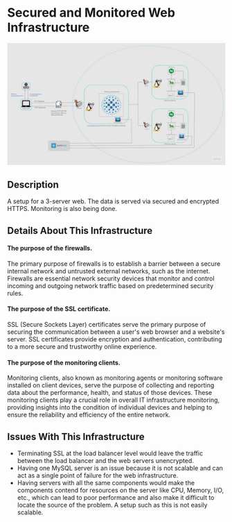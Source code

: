 # Secured and Monitored Web Infrastructure

![Image of a secured and monitored infrastructure](2-secured_and_monitored_web_infrastructure.jpg)


## Description
A setup for a 3-server web. The data is served via secured and encrypted HTTPS. Monitoring is
also being done.

## Details About This Infrastructure

#### The purpose of the firewalls.
The primary purpose of firewalls is to establish a barrier between a secure internal network and untrusted external networks, such as the internet. Firewalls are essential network security devices that monitor and control incoming and outgoing network traffic based on predetermined security rules. 

#### The purpose of the SSL certificate.
SSL (Secure Sockets Layer) certificates serve the primary purpose of securing the communication between a user's web browser and a website's server. SSL certificates provide encryption and authentication, contributing to a more secure and trustworthy online experience. 

#### The purpose of the monitoring clients.
Monitoring clients, also known as monitoring agents or monitoring software installed on client devices, serve the purpose of collecting and reporting data about the performance, health, and status of those devices. These monitoring clients play a crucial role in overall IT infrastructure monitoring, providing insights into the condition of individual devices and helping to ensure the reliability and efficiency of the entire network. 

## Issues With This Infrastructure

+ Terminating SSL at the load balancer level would leave the traffic between the load balancer and the web servers unencrypted.
+ Having one MySQL server is an issue because it is not scalable and can act as a single point of failure for the web infrastructure.
+ Having servers with all the same components would make the components contend for resources on the server like CPU, Memory, I/O, etc., which can lead to poor performance and also make it difficult to locate the source of the problem. A setup such as this is not easily scalable. 
